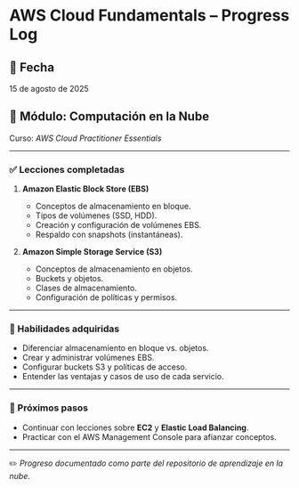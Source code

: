 # AWS Cloud Fundamentals – Progress Log

## 📅 Fecha
15 de agosto de 2025

## 📘 Módulo: Computación en la Nube  
Curso: *AWS Cloud Practitioner Essentials*  

---

### ✅ Lecciones completadas
1. **Amazon Elastic Block Store (EBS)**
   - Conceptos de almacenamiento en bloque.
   - Tipos de volúmenes (SSD, HDD).
   - Creación y configuración de volúmenes EBS.
   - Respaldo con snapshots (instantáneas).

2. **Amazon Simple Storage Service (S3)**
   - Conceptos de almacenamiento en objetos.
   - Buckets y objetos.
   - Clases de almacenamiento.
   - Configuración de políticas y permisos.

---

### 🎯 Habilidades adquiridas
- Diferenciar almacenamiento en bloque vs. objetos.
- Crear y administrar volúmenes EBS.
- Configurar buckets S3 y políticas de acceso.
- Entender las ventajas y casos de uso de cada servicio.

---

### 📌 Próximos pasos
- Continuar con lecciones sobre **EC2** y **Elastic Load Balancing**.
- Practicar con el AWS Management Console para afianzar conceptos.

---

✏️ *Progreso documentado como parte del repositorio de aprendizaje en la nube.*

